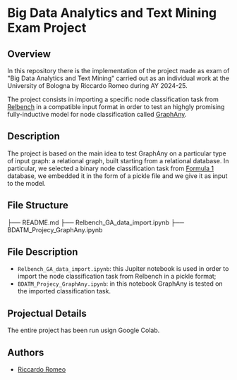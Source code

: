 # Big Data Analytics and Text Mining Exam Project
## Overview
In this repository there is the implementation of the project made as exam of "Big Data Analytics and Text Mining" carried out as an individual work at the University of Bologna by Riccardo Romeo during AY 2024-25.

The project consists in importing a specific node classification task from [Relbench](https://relbench.stanford.edu/) in a compatible input format in order to test an highgly promising fully-inductive model for node classification called [GraphAny](https://github.com/DeepGraphLearning/GraphAny/tree/main).


## Description
The project is based on the main idea to test GraphAny on a particular type of input graph: a relational graph, built starting from a relational database. 
In particular, we selected a binary node classification task from [Formula 1](https://relbench.stanford.edu/datasets/rel-f1/) database, we embedded it in the form of a pickle file and we give it as input to the model.



## File Structure
├── README.md
├── Relbench_GA_data_import.ipynb
├── BDATM_Projecy_GraphAny.ipynb

## File Description
*  `Relbench_GA_data_import.ipynb`: this Jupiter notebook is used in order to import the node classification task from Relbench in a pickle format;
*  `BDATM_Projecy_GraphAny.ipynb`: in this notebook GraphAny is tested on the imported classification task.

## Projectual Details
The entire project has been run usign Google Colab.

## Authors
  - [Riccardo Romeo](https://github.com/RiccardoRomeo01) 
